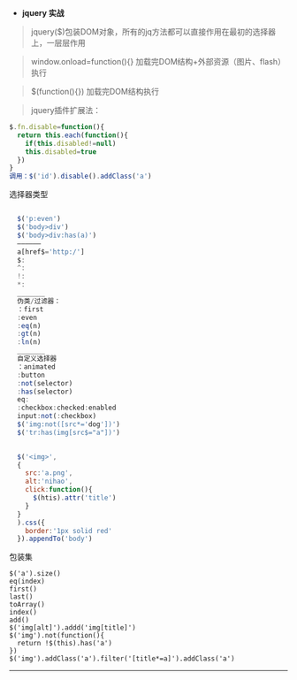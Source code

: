 
- **jquery 实战**
>jquery($)包装DOM对象，所有的jq方法都可以直接作用在最初的选择器上，一层层作用

>window.onload=function(){} 加载完DOM结构+外部资源（图片、flash）执行

>$(function(){})  加载完DOM结构执行

>jquery插件扩展法：

```javascript
$.fn.disable=function(){
  return this.each(function(){
    if(this.disabled!=null)
    this.disabled=true
  })
}
调用：$('id').disable().addClass('a')
```
选择器类型

```javascript

  $('p:even')
  $('body>div')
  $('body>div:has(a)')
  ——————
  a[href$='http:/']
  $:
  ^:
  !:
  *:
  _______
  伪类/过滤器：
  ：first
  :even
  :eq(n)
  :gt(n)
  :ln(n)
  _______
  自定义选择器
  ：animated
  :button
  :not(selector)
  :has(selector)
  eq:
  :checkbox:checked:enabled
  input:not(:checkbox)
  $('img:not([src*='dog'])')
  $('tr:has(img[src$="a"])')
  
```

```javascript
  $('<img>',
  {
    src:'a.png',
    alt:'nihao',
    click:function(){
      $(htis).attr('title')
    }
  }
  ).css({
    border:'1px solid red'
  }).appendTo('body')
```
包装集
```javasrcipt
$('a').size()
eq(index)
first()
last()
toArray()
index()
add()
$('img[alt]').addd('img[title]')
$('img').not(function(){
  return !$(this).has('a')
})
$('img').addClass('a').filter('[title*=a]').addClass('a')
```
-------------------

